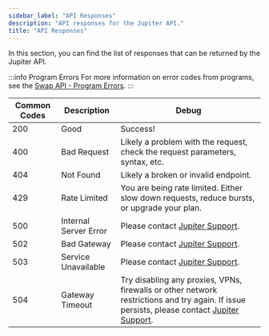 ```yaml
---
sidebar_label: "API Responses"
description: "API responses for the Jupiter API."
title: "API Responses"
---
```


<head>
    <title>API Responses</title>
    <meta name="twitter:card" content="summary" />
</head>

In this section, you can find the list of responses that can be returned by the Jupiter API.

:::info Program Errors
For more information on error codes from programs, see the [Swap API - Program Errors](/docs/swap-api/program-errors).
:::

| Common Codes | Description | Debug |
| --- | --- | --- |
| 200 | Good | Success! |
| 400 | Bad Request | Likely a problem with the request, check the request parameters, syntax, etc. |
| 404 | Not Found | Likely a broken or invalid endpoint. |
| 429 | Rate Limited | You are being rate limited. Either slow down requests, reduce bursts, or upgrade your plan. |
| 500 | Internal Server Error | Please contact [Jupiter Support](https://jupiverse.zendesk.com/hc/en-us/requests/new?ticket_form_id=18069133114012&tf_18541841140892=api_or_developer_support). |
| 502 | Bad Gateway | Please contact [Jupiter Support](https://jupiverse.zendesk.com/hc/en-us/requests/new?ticket_form_id=18069133114012&tf_18541841140892=api_or_developer_support). |
| 503 | Service Unavailable | Please contact [Jupiter Support](https://jupiverse.zendesk.com/hc/en-us/requests/new?ticket_form_id=18069133114012&tf_18541841140892=api_or_developer_support). |
| 504 | Gateway Timeout | Try disabling any proxies, VPNs, firewalls or other network restrictions and try again. If issue persists, please contact [Jupiter Support](https://jupiverse.zendesk.com/hc/en-us/requests/new?ticket_form_id=18069133114012&tf_18541841140892=api_or_developer_support). |

